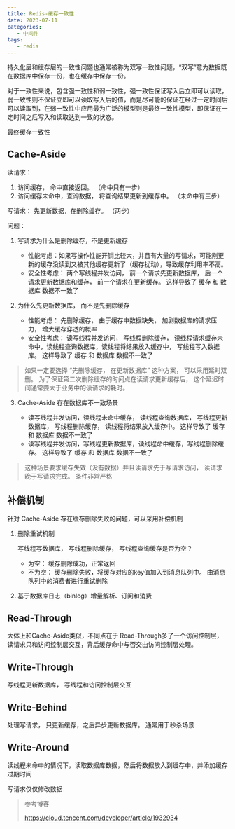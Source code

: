 ```yaml
---
title: Redis-缓存一致性
date: 2023-07-11
categories:
   - 中间件
tags:
   - redis
---
```


持久化层和缓存层的一致性问题也通常被称为双写一致性问题，“双写”意为数据既在数据库中保存一份，也在缓存中保存一份。

对于一致性来说，包含强一致性和弱一致性，强一致性保证写入后立即可以读取，弱一致性则不保证立即可以读取写入后的值，而是尽可能的保证在经过一定时间后可以读取到，在弱一致性中应用最为广泛的模型则是最终一致性模型，即保证在一定时间之后写入和读取达到一致的状态。

最终缓存一致性

## Cache-Aside

读请求：

1. 访问缓存， 命中直接返回。 （命中只有一步）
2. 访问缓存未命中，查询数据， 将查询结果更新到缓存中。 （未命中有三步）

写请求： 先更新数据，在删除缓存。 （两步）

问题：

1. 写请求为什么是删除缓存，不是更新缓存

    * 性能考虑：如果写操作性能开销比较大，并且有大量的写请求，可能刚更新的缓存没读到又被其他缓存更新了（缓存扰动），导致缓存利用率不高。
    * 安全性考虑： 两个写线程并发访问， 前一个请求先更新数据库， 后一个请求更新数据库和缓存， 前一个请求在更新缓存。 这样导致了 缓存 和 数据库 数据不一致了


2. 为什么先更新数据库， 而不是先删除缓存
    * 性能考虑： 先删除缓存， 由于缓存中数据缺失， 加剧数据库的请求压力， 增大缓存穿透的概率
    * 安全性考虑： 读写线程并发访问， 写线程删除缓存， 读线程请求缓存未命中，读线程查询数据库，读线程将结果放入缓存中， 写线程写入数据库。 这样导致了 缓存 和 数据库 数据不一致了

> 如果一定要选择 “先删除缓存， 在更新数据库” 这种方案， 可以采用延时双删。 为了保证第二次删除缓存的时间点在读请求更新缓存后， 这个延迟时间通常要大于业务中的读请求的耗时。

3. Cache-Aside 存在数据库不一致场景

    * 读写线程并发访问，读线程未命中缓存， 读线程查询数据库， 写线程更新数据库， 写线程删除缓存， 读线程将结果放入缓存中。 这样导致了 缓存 和 数据库 数据不一致了
    * 读写线程并发访问，写线程更新数据库，读线程命中缓存，写线程删除缓存。 这样导致了 缓存 和 数据库 数据不一致了

> 这种场景要求缓存失效（没有数据）并且读请求先于写请求访问， 读请求晚于写请求完成。 条件非常严格

## 补偿机制

针对 Cache-Aside 存在缓存删除失败的问题，可以采用补偿机制

1. 删除重试机制

   写线程写数据库， 写线程删除缓存， 写线程查询缓存是否为空？
    * 为空： 缓存删除成功，正常返回
    * 不为空： 缓存删除失败，将缓存对应的key值加入到消息队列中。 由消息队列中的消费者进行重试删除

2. 基于数据库日志（binlog）增量解析、订阅和消费

## Read-Through

大体上和Cache-Aside类似，不同点在于 Read-Through多了一个访问控制层， 读请求只和访问控制层交互，背后缓存命中与否交由访问控制层处理。

## Write-Through

写线程更新数据库， 写线程和访问控制层交互

## Write-Behind
处理写请求， 只更新缓存，之后异步更新数据库。 通常用于秒杀场景

## Write-Around
读线程未命中的情况下，读取数据库数据，然后将数据放入到缓存中，并添加缓存过期时间

写请求仅仅修改数据

> 参考博客
>
> https://cloud.tencent.com/developer/article/1932934
